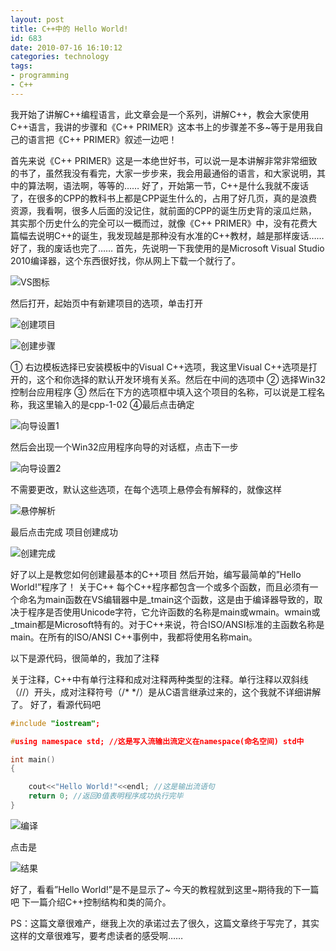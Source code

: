 ```yaml
---
layout: post
title: C++中的 Hello World!
id: 683
date: 2010-07-16 16:10:12
categories: technology
tags:
- programming
- C++
---
```


我开始了讲解C++编程语言，此文章会是一个系列，讲解C++，教会大家使用C++语言，我讲的步骤和《C++ PRIMER》这本书上的步骤差不多~等于是用我自己的语言把《C++ PRIMER》叙述一边吧！ <!-- more -->

首先来说《C++ PRIMER》这是一本绝世好书，可以说一是本讲解非常非常细致的书了，虽然我没有看完，大家一步步来，我会用最通俗的语言，和大家说明，其中的算法啊，语法啊，等等的……  好了，开始第一节，C++是什么我就不废话了，在很多的CPP的教科书上都是CPP诞生什么的，占用了好几页，真的是浪费资源，我看啊，很多人后面的没记住，就前面的CPP的诞生历史背的滚瓜烂熟，其实那个历史什么的完全可以一概而过，就像《C++ PRIMER》中，没有花费大篇幅去说明C++的诞生，我发现越是那种没有水准的C++教材，越是那样废话……好了，我的废话也完了…… 首先，先说明一下我使用的是Microsoft Visual Studio 2010编译器，这个东西很好找，你从网上下载一个就行了。 

![VS图标](https://cdn.blueandhack.com/wp-content/uploads/2010/07/image_thumb1.png)

然后打开，起始页中有新建项目的选项，单击打开

![创建项目](https://cdn.blueandhack.com/wp-content/uploads/2010/07/image_thumb2.png)

![创建步骤](https://cdn.blueandhack.com/wp-content/uploads/2010/07/image12_thumb.png)

① 右边模板选择已安装模板中的Visual C++选项，我这里Visual C++选项是打开的，这个和你选择的默认开发环境有关系。然后在中间的选项中 ② 选择Win32 控制台应用程序 ③ 然后在下方的选项框中填入这个项目的名称，可以说是工程名称，我这里输入的是cpp-1-02 ④最后点击确定

![向导设置1](https://cdn.blueandhack.com/wp-content/uploads/2010/07/image_thumb3.png)

然后会出现一个Win32应用程序向导的对话框，点击下一步

![向导设置2](https://cdn.blueandhack.com/wp-content/uploads/2010/07/image_thumb4.png)

不需要更改，默认这些选项，在每个选项上悬停会有解释的，就像这样

![悬停解析](https://cdn.blueandhack.com/wp-content/uploads/2010/07/image_thumb5.png)

最后点击完成 项目创建成功 

![创建完成](https://cdn.blueandhack.com/wp-content/uploads/2010/07/image_thumb6.png)

好了以上是教您如何创建最基本的C++项目 然后开始，编写最简单的”Hello World!”程序了！ 关于C++ 每个C++程序都包含一个或多个函数，而且必须有一个命名为main函数在VS编辑器中是_tmain这个函数，这是由于编译器导致的，取决于程序是否使用Unicode字符，它允许函数的名称是main或wmain。wmain或_tmain都是Microsoft特有的。对于C++来说，符合ISO/ANSI标准的主函数名称是main。在所有的ISO/ANSI C++事例中，我都将使用名称main。 

以下是源代码，很简单的，我加了注释 

关于注释，C++中有单行注释和成对注释两种类型的注释。单行注释以双斜线（//）开头，成对注释符号（/* */）是从C语言继承过来的，这个我就不详细讲解了。 好了，看源代码吧 

``` c++
#include "iostream";

#using namespace std; //这是写入流输出流定义在namespace(命名空间) std中

int main()
{

	cout<<"Hello World!"<<endl; //这是输出流语句
	return 0; //返回0值表明程序成功执行完毕
}
```





![编译](https://cdn.blueandhack.com/wp-content/uploads/2010/07/image_thumb7.png) 

点击是

![结果](https://cdn.blueandhack.com/wp-content/uploads/2010/07/image_thumb8.png)

好了，看看”Hello World!”是不是显示了~ 今天的教程就到这里~期待我的下一篇吧 下一篇介绍C++控制结构和类的简介。 

PS：这篇文章很难产，继我上次的承诺过去了很久，这篇文章终于写完了，其实这样的文章很难写，要考虑读者的感受啊……

